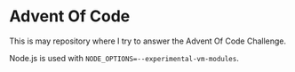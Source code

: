 # Advent Of Code

This is may repository where I try to answer the Advent Of Code Challenge.

Node.js is used with `NODE_OPTIONS=--experimental-vm-modules`.